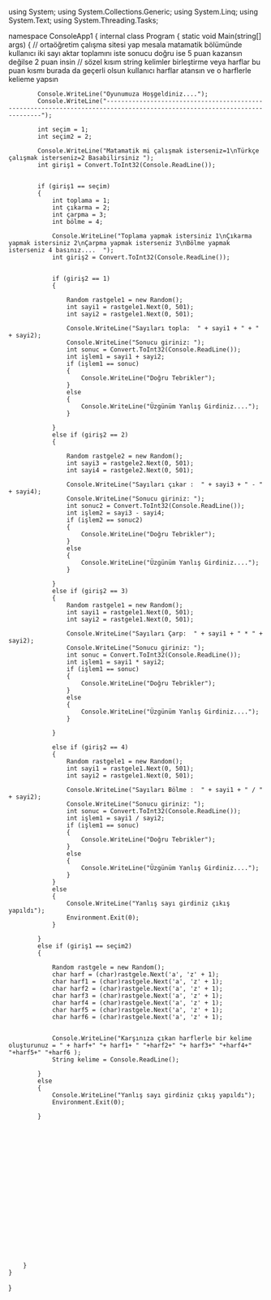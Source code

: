 using System;
using System.Collections.Generic;
using System.Linq;
using System.Text;
using System.Threading.Tasks;

namespace ConsoleApp1
{
    internal class Program
    {
        static void Main(string[] args)
        {
            // ortaöğretim çalışma sitesi yap mesala matamatik bölümünde kullanıcı iki sayı aktar toplamını iste sonucu doğru ise 5 puan kazansın değilse  2 puan insin
            // sözel kısım string kelimler birleştirme veya harflar bu puan kısmı burada da geçerli olsun kullanıcı  harflar atansın ve o harflerle kelieme yapsın 


            Console.WriteLine("Oyunumuza Hoşgeldiniz....");
            Console.WriteLine("--------------------------------------------------------------------------------------------------------------------------");

            int seçim = 1;
            int seçim2 = 2;

            Console.WriteLine("Matamatik mi çalışmak isterseniz=1\nTürkçe çalışmak isterseniz=2 Basabilirsiniz ");
            int giriş1 = Convert.ToInt32(Console.ReadLine());


            if (giriş1 == seçim)
            {
                int toplama = 1;
                int çıkarma = 2;
                int çarpma = 3;
                int bölme = 4;

                Console.WriteLine("Toplama yapmak istersiniz 1\nÇıkarma yapmak istersiniz 2\nÇarpma yapmak isterseniz 3\nBölme yapmak isterseniz 4 basınız....  ");
                int giriş2 = Convert.ToInt32(Console.ReadLine());


                if (giriş2 == 1)
                {

                    Random rastgele1 = new Random();
                    int sayi1 = rastgele1.Next(0, 501);
                    int sayi2 = rastgele1.Next(0, 501);

                    Console.WriteLine("Sayıları topla:  " + sayi1 + " + " + sayi2);
                    Console.WriteLine("Sonucu giriniz: ");
                    int sonuc = Convert.ToInt32(Console.ReadLine());
                    int işlem1 = sayi1 + sayi2;
                    if (işlem1 == sonuc)
                    {
                        Console.WriteLine("Doğru Tebrikler");
                    }
                    else
                    {
                        Console.WriteLine("Üzgünüm Yanlış Girdiniz....");
                    }

                }
                else if (giriş2 == 2)
                {

                    Random rastgele2 = new Random();
                    int sayi3 = rastgele2.Next(0, 501);
                    int sayi4 = rastgele2.Next(0, 501);

                    Console.WriteLine("Sayıları çıkar :  " + sayi3 + " - " + sayi4);
                    Console.WriteLine("Sonucu giriniz: ");
                    int sonuc2 = Convert.ToInt32(Console.ReadLine());
                    int işlem2 = sayi3 - sayi4;
                    if (işlem2 == sonuc2)
                    {
                        Console.WriteLine("Doğru Tebrikler");
                    }
                    else
                    {
                        Console.WriteLine("Üzgünüm Yanlış Girdiniz....");
                    }

                }
                else if (giriş2 == 3)
                {
                    Random rastgele1 = new Random();
                    int sayi1 = rastgele1.Next(0, 501);
                    int sayi2 = rastgele1.Next(0, 501);

                    Console.WriteLine("Sayıları Çarp:  " + sayi1 + " * " + sayi2);
                    Console.WriteLine("Sonucu giriniz: ");
                    int sonuc = Convert.ToInt32(Console.ReadLine());
                    int işlem1 = sayi1 * sayi2;
                    if (işlem1 == sonuc)
                    {
                        Console.WriteLine("Doğru Tebrikler");
                    }
                    else
                    {
                        Console.WriteLine("Üzgünüm Yanlış Girdiniz....");
                    }

                }

                else if (giriş2 == 4)
                {
                    Random rastgele1 = new Random();
                    int sayi1 = rastgele1.Next(0, 501);
                    int sayi2 = rastgele1.Next(0, 501);

                    Console.WriteLine("Sayıları Bölme :  " + sayi1 + " / " + sayi2);
                    Console.WriteLine("Sonucu giriniz: ");
                    int sonuc = Convert.ToInt32(Console.ReadLine());
                    int işlem1 = sayi1 / sayi2;
                    if (işlem1 == sonuc)
                    {
                        Console.WriteLine("Doğru Tebrikler");
                    }
                    else
                    {
                        Console.WriteLine("Üzgünüm Yanlış Girdiniz....");
                    }
                }
                else
                {
                    Console.WriteLine("Yanlış sayı girdiniz çıkış yapıldı");
                    Environment.Exit(0);
                }

            }
            else if (giriş1 == seçim2)
            {

                Random rastgele = new Random();
                char harf = (char)rastgele.Next('a', 'z' + 1);
                char harf1 = (char)rastgele.Next('a', 'z' + 1);
                char harf2 = (char)rastgele.Next('a', 'z' + 1);
                char harf3 = (char)rastgele.Next('a', 'z' + 1);
                char harf4 = (char)rastgele.Next('a', 'z' + 1);
                char harf5 = (char)rastgele.Next('a', 'z' + 1);
                char harf6 = (char)rastgele.Next('a', 'z' + 1);


                Console.WriteLine("Karşınıza çıkan harflerle bir kelime oluşturunuz = " + harf+" "+ harf1+ " "+harf2+" "+ harf3+" "+harf4+" "+harf5+" "+harf6 );
                String kelime = Console.ReadLine();

            }
            else
            {
                Console.WriteLine("Yanlış sayı girdiniz çıkış yapıldı");
                Environment.Exit(0);

            }




















        }
    }
}
